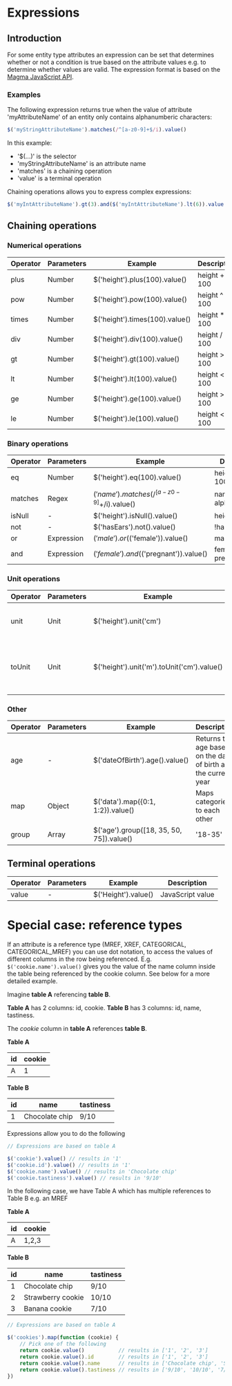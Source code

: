 # Expressions

## Introduction
For some entity type attributes an expression can be set that determines whether or not a condition is true based on the 
attribute values e.g. to determine whether values are valid. The expression format is based on the 
[Magma JavaScript API](http://wiki.obiba.org/display/OPALDOC/Magma+Javascript+API).

### Examples
The following expression returns true when the value of attribute 'myAttributeName' of an entity only contains
alphanumberic characters: 
```js
$('myStringAttributeName').matches(/^[a-z0-9]+$/i).value()
```
In this example:
- '$(...)' is the selector
- 'myStringAttributeName' is an attribute name
- 'matches' is a chaining operation
- 'value' is a terminal operation

Chaining operations allows you to express complex expressions:
```js
$('myIntAttributeName').gt(3).and($('myIntAttributeName').lt(6)).value()
```

## Chaining operations

### Numerical operations
| Operator | Parameters | Example                                  | Description   |
|----------|------------|------------------------------------------|---------------|
| plus     | Number     | $('height').plus(100).value()            | height + 100  |
| pow      | Number     | $('height').pow(100).value()             | height ^ 100  |
| times    | Number     | $('height').times(100).value()           | height * 100  |
| div      | Number     | $('height').div(100).value()             | height / 100  |
| gt       | Number     | $('height').gt(100).value()              | height > 100  |
| lt       | Number     | $('height').lt(100).value()              | height < 100  |
| ge       | Number     | $('height').ge(100).value()              | height >= 100 |
| le       | Number     | $('height').le(100).value()              | height <= 100 |

### Binary operations
| Operator | Parameters | Example                                  | Description            |
|----------|------------|------------------------------------------|------------------------|
| eq       | Number     | $('height').eq(100).value()              | height === 100         |
| matches  | Regex      | $('name').matches(/^[a-z0-9]+$/i).value()| name is alphanumerical |
| isNull   | -          | $('height').isNull().value()             | height === null        |
| not      | -          | $('hasEars').not().value()               | !hasEars               |
| or       | Expression | $('male').or($('female')).value()        | male || female         |
| and      | Expression | $('female').and($('pregnant')).value()   | female && pregnant     |

### Unit operations
| Operator | Parameters | Example                                    | Description                                             |
|----------|------------|--------------------------------------------|---------------------------------------------------------|
| unit     | Unit       | $('height').unit('cm')                     | Sets the current value unit to cm                       |
| toUnit   | Unit       | $('height').unit('m').toUnit('cm').value() | Converts the current value based on the change in units |

### Other
| Operator | Parameters | Example                                  | Description                                                           |
|----------|------------|------------------------------------------|-----------------------------------------------------------------------|
| age      | -          | $('dateOfBirth').age().value()           | Returns the age based on the date of birth and the current year       |
| map      | Object     | $('data').map({0:1, 1:2}).value()        | Maps categories to each other                                         |
| group    | Array      | $('age').group([18, 35, 50, 75]).value() | '18-35'                                                               |

## Terminal operations
| Operator | Parameters | Example             | Description      |
|----------|------------|---------------------|------------------|
| value    | -          | $('Height').value() | JavaScript value |

# Special case: reference types
If an attribute is a reference type (MREF, XREF, CATEGORICAL, CATEGORICAL_MREF) you can use dot notation, to access the values of different columns in the row being referenced. E.g. `$('cookie.name').value()` gives you the value of the name column inside the table being referenced by the cookie column. See below for a more detailed example.

Imagine __table A__ referencing __table B__. 

__Table A__ has 2 columns: id, cookie.
__Table B__ has 3 columns: id, name, tastiness.

The _cookie_ column in __table A__ references __table B__.  

__Table A__

| id | cookie |
|----|--------|
| A  | 1      |

__Table B__

| id | name | tastiness |
|----|--------|-----------|
| 1  | Chocolate chip | 9/10 |

Expressions allow you to do the following

```js
// Expressions are based on table A

$('cookie').value() // results in '1'
$('cookie.id').value() // results in '1'
$('cookie.name').value() // results in 'Chocolate chip'
$('cookie.tastiness').value() // results in '9/10'
```

In the following case, we have Table A which has multiple references to Table B e.g. an MREF

__Table A__

| id | cookie |
|----|--------|
| A  | 1,2,3  |

__Table B__

| id | name | tastiness |
|----|--------|-----------|
| 1  | Chocolate chip | 9/10 |
| 2  | Strawberry cookie | 10/10 |
| 3  | Banana cookie | 7/10 |

```js
// Expressions are based on table A

$('cookies').map(function (cookie) {
    // Pick one of the following
    return cookie.value()           // results in ['1', '2', '3']
    return cookie.value().id        // results in ['1', '2', '3']
    return cookie.value().name      // results in ['Chocolate chip', 'Strawberry cookie', 'Banana cookie']
    return cookie.value().tastiness // results in ['9/10', '10/10', '7/10']
})
```
